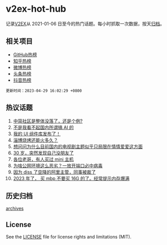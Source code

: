 # v2ex-hot-hub

 记录[V2EX](https://www.v2ex.com/)从 2021-01-06 日至今的热门话题。每小时抓取一次数据，按天[归档](archives)。
 
 ## 相关项目

- [GitHub热榜](https://github.com/it985/github-hot-hub)
- [知乎热榜](https://github.com/it985/zhihu-hot-hub)
- [微博热榜](https://github.com/it985/weibo-hot-hub)
- [头条热榜](https://github.com/it985/toutiao-hot-hub)
- [抖音热榜](https://github.com/it985/douyin-hot-hub)


 `更新时间：2023-04-29 16:02:29 +0800`

## 热议话题

1. [中简社区是整体没落了，还是个例?](https://www.v2ex.com/t/936268)
1. [不是我看不起国内所谓搞 AI 的](https://www.v2ex.com/t/936404)
1. [我的 UI 组件库发布了！](https://www.v2ex.com/t/936264)
1. [淄博烧烤还能火多久？](https://www.v2ex.com/t/936261)
1. [想问问为什么目前国内的电视剧主题似乎只局限在情情爱爱这方面](https://www.v2ex.com/t/936372)
1. [30 岁，突然发现自己没朋友了](https://www.v2ex.com/t/936274)
1. [各位老哥，有人买过 mini 主机](https://www.v2ex.com/t/936316)
1. [为啥公网环境这么恶劣？一放开端口必中病毒](https://www.v2ex.com/t/936373)
1. [因为 diss 了空降的阿里主管，同事被裁了](https://www.v2ex.com/t/936286)
1. [2023 年了， 买 mbp 不要买 16G 的了。经常提示内存爆满](https://www.v2ex.com/t/936256)

## 历史归档

[archives](archives)

## License

See the [LICENSE](LICENSE) file for license rights and limitations (MIT).
